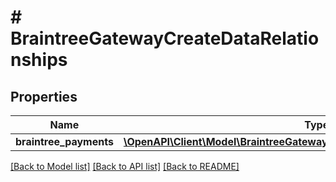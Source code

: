 # # BraintreeGatewayCreateDataRelationships

## Properties

Name | Type | Description | Notes
------------ | ------------- | ------------- | -------------
**braintree_payments** | [**\OpenAPI\Client\Model\BraintreeGatewayDataRelationshipsBraintreePayments**](BraintreeGatewayDataRelationshipsBraintreePayments.md) |  | [optional]

[[Back to Model list]](../../README.md#models) [[Back to API list]](../../README.md#endpoints) [[Back to README]](../../README.md)
